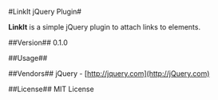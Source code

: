#LinkIt jQuery Plugin#

**LinkIt** is a simple jQuery plugin to attach links to elements.

##Version##
0.1.0

##Usage##


##Vendors##
jQuery - [http://jquery.com](http://jQuery.com)


##License##
MIT License

